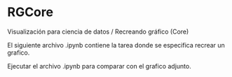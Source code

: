# RGCore
Visualización para ciencia de datos / Recreando gráfico (Core)


El siguiente archivo .ipynb contiene la tarea donde se especifica recrear un grafico.

Ejecutar el archivo .ipynb para comparar con el grafico adjunto.
